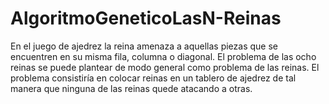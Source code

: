 # AlgoritmoGeneticoLasN-Reinas 
En el juego de ajedrez la reina amenaza a aquellas piezas que se encuentren en su misma fila, columna o diagonal.
El problema de las ocho reinas se puede plantear de modo general como problema de las  reinas. El problema consistiría en colocar reinas en un tablero de ajedrez de tal manera que ninguna de las reinas quede atacando a otras.
